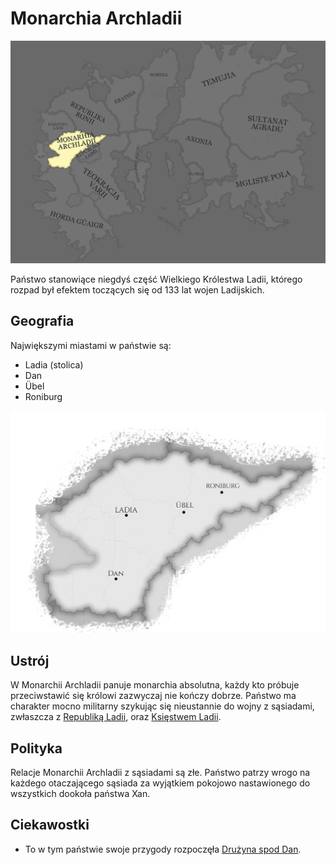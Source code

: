 # Monarchia Archladii

![](Images/Monarchia_Archladii_Global.png)

Państwo stanowiące niegdyś część Wielkiego Królestwa Ladii, którego rozpad był efektem toczących się od 133 lat wojen Ladijskich.

## Geografia

Największymi miastami w państwie są:

- Ladia (stolica)
- Dan
- Übel
- Roniburg

![](Images/Monarchia_Archladii.png)

## Ustrój

W Monarchii Archladii panuje monarchia absolutna, każdy kto próbuje przeciwstawić się królowi zazwyczaj nie kończy dobrze. Państwo ma charakter mocno militarny szykując się nieustannie do wojny z sąsiadami, zwłaszcza z [Republiką Ladii](Republika_Ladii.html), oraz [Księstwem Ladii](Księstwo_Ladii.html).

## Polityka

Relacje Monarchii Archladii z sąsiadami są złe. Państwo patrzy wrogo na każdego otaczającego sąsiada za wyjątkiem pokojowo nastawionego do wszystkich dookoła państwa Xan.

## Ciekawostki

- To w tym państwie swoje przygody rozpoczęła [Drużyna spod Dan](Drużyna_spod_Dan).
